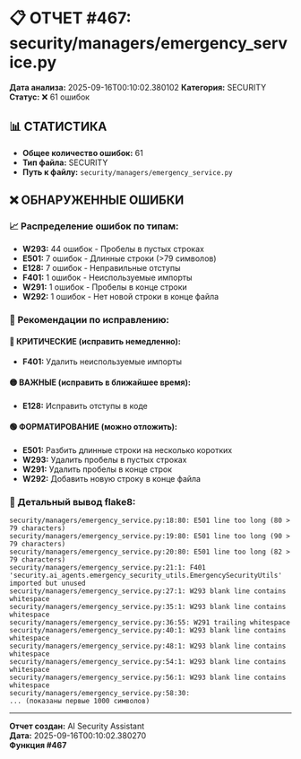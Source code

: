 # 📋 ОТЧЕТ #467: security/managers/emergency_service.py

**Дата анализа:** 2025-09-16T00:10:02.380102
**Категория:** SECURITY
**Статус:** ❌ 61 ошибок

## 📊 СТАТИСТИКА

- **Общее количество ошибок:** 61
- **Тип файла:** SECURITY
- **Путь к файлу:** `security/managers/emergency_service.py`

## ❌ ОБНАРУЖЕННЫЕ ОШИБКИ

### 📈 Распределение ошибок по типам:

- **W293:** 44 ошибок - Пробелы в пустых строках
- **E501:** 7 ошибок - Длинные строки (>79 символов)
- **E128:** 7 ошибок - Неправильные отступы
- **F401:** 1 ошибок - Неиспользуемые импорты
- **W291:** 1 ошибок - Пробелы в конце строки
- **W292:** 1 ошибок - Нет новой строки в конце файла

### 🎯 Рекомендации по исправлению:

#### 🔴 КРИТИЧЕСКИЕ (исправить немедленно):
- **F401:** Удалить неиспользуемые импорты

#### 🟡 ВАЖНЫЕ (исправить в ближайшее время):
- **E128:** Исправить отступы в коде

#### 🟢 ФОРМАТИРОВАНИЕ (можно отложить):
- **E501:** Разбить длинные строки на несколько коротких
- **W293:** Удалить пробелы в пустых строках
- **W291:** Удалить пробелы в конце строк
- **W292:** Добавить новую строку в конце файла

### 📝 Детальный вывод flake8:

```
security/managers/emergency_service.py:18:80: E501 line too long (80 > 79 characters)
security/managers/emergency_service.py:19:80: E501 line too long (90 > 79 characters)
security/managers/emergency_service.py:20:80: E501 line too long (82 > 79 characters)
security/managers/emergency_service.py:21:1: F401 'security.ai_agents.emergency_security_utils.EmergencySecurityUtils' imported but unused
security/managers/emergency_service.py:27:1: W293 blank line contains whitespace
security/managers/emergency_service.py:35:1: W293 blank line contains whitespace
security/managers/emergency_service.py:36:55: W291 trailing whitespace
security/managers/emergency_service.py:40:1: W293 blank line contains whitespace
security/managers/emergency_service.py:48:1: W293 blank line contains whitespace
security/managers/emergency_service.py:54:1: W293 blank line contains whitespace
security/managers/emergency_service.py:56:1: W293 blank line contains whitespace
security/managers/emergency_service.py:58:30: 
... (показаны первые 1000 символов)
```

---
**Отчет создан:** AI Security Assistant  
**Дата:** 2025-09-16T00:10:02.380270  
**Функция #467**
